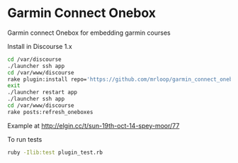 Garmin Connect Onebox
=====================

Garmin connect Onebox for embedding garmin courses

Install in Discourse 1.x

```sh
cd /var/discourse
./launcher ssh app
cd /var/www/discourse
rake plugin:install repo='https://github.com/mrloop/garmin_connect_onebox.git'
exit
./launcher restart app
./launcher ssh app
cd /var/www/discourse
rake posts:refresh_oneboxes
```

Example at http://elgin.cc/t/sun-19th-oct-14-spey-moor/77

To run tests
```sh
ruby -Ilib:test plugin_test.rb
```
